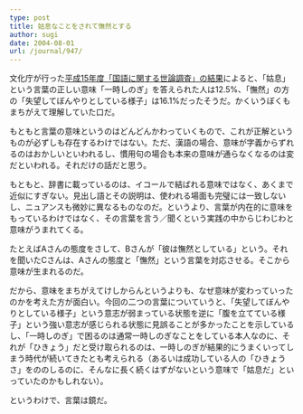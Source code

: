 ```yaml
---
type: post
title: 姑息なことをされて憮然とする
author: sugi
date: 2004-08-01
url: /journal/947/
---
```

文化庁が行った<a href="http://www.bunka.go.jp/1kokugo/15_yoron.html" onclick="_gaq.push(['_trackEvent', 'outbound-article', 'http://www.bunka.go.jp/1kokugo/15_yoron.html', '平成15年度「国語に関する世論調査」の結果']);" >平成15年度「国語に関する世論調査」の結果</a>によると、「姑息」という言葉の正しい意味「一時しのぎ」を答えられた人は12.5%、「憮然」の方の「失望してぼんやりとしている様子」は16.1%だったそうだ。かくいうぼくもまちがえて理解していた口だ。

もともと言葉の意味というのはどんどんかわっていくもので、これが正解というものが必ずしも存在するわけではない。ただ、漢語の場合、意味が字義からずれるのはおかしいといわれるし、慣用句の場合も本来の意味が通らなくなるのは変だといわれる。それだけの話だと思う。

もともと、辞書に載っているのは、イコールで結ばれる意味ではなく、あくまで近似にすぎない。見出し語とその説明は、使われる場面も完璧には一致しないし、ニュアンスも微妙に異なるものなのだ。というより、言葉が内在的に意味をもっているわけではなく、その言葉を言う／聞くという実践の中からじわじわと意味がうまれてくる。

たとえばAさんの態度をさして、Bさんが「彼は憮然としている」という。それを聞いたCさんは、Aさんの態度と「憮然」という言葉を対応させる。そこから意味が生まれるのだ。

だから、意味をまちがえてけしからんというよりも、なぜ意味が変わっていったのかを考えた方が面白い。今回の二つの言葉についていうと、「失望してぼんやりとしている様子」という意志が弱まっている状態を逆に「腹を立てている様子」という強い意志が感じられる状態に見誤ることが多かったことを示しているし、「一時しのぎ」で困るのは通常一時しのぎなことをしている本人なのに、それが「ひきょう」だと受け取られるのは、一時しのぎが結果的にうまくいってしまう時代が続いてきたとも考えられる（あるいは成功している人の「ひきょうさ」をののしるのに、そんなに長く続くはずがないという意味で「姑息だ」といっていたのかもしれない）。

というわけで、言葉は鏡だ。


